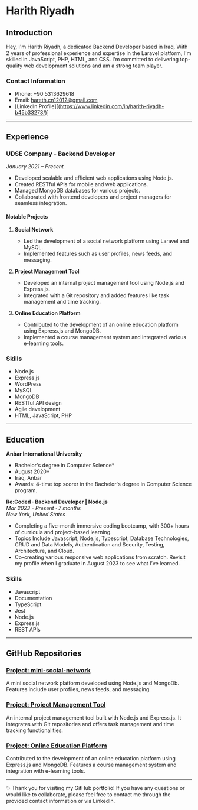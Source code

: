 # Harith Riyadh

## Introduction
Hey, I'm Harith Riyadh, a dedicated Backend Developer based in Iraq. With 2 years of professional experience and expertise in the Laravel platform, I'm skilled in JavaScript, PHP, HTML, and CSS. I'm committed to delivering top-quality web development solutions and am a strong team player.

### Contact Information
- Phone: +90 5313629618
- Email: hareth.cn12012@gmail.com
- [LinkedIn Profile][(https://www.linkedin.com/in/harith-riyadh-b45b33273/)]

---

## Experience

### UDSE Company - Backend Developer
*January 2021 – Present*

- Developed scalable and efficient web applications using Node.js.
- Created RESTful APIs for mobile and web applications.
- Managed MongoDB databases for various projects.
- Collaborated with frontend developers and project managers for seamless integration.

#### Notable Projects

1. **Social Network**
   - Led the development of a social network platform using Laravel and MySQL.
   - Implemented features such as user profiles, news feeds, and messaging.

2. **Project Management Tool**
   - Developed an internal project management tool using Node.js and Express.js.
   - Integrated with a Git repository and added features like task management and time tracking.

3. **Online Education Platform**
   - Contributed to the development of an online education platform using Express.js and MongoDB.
   - Implemented a course management system and integrated various e-learning tools.

### Skills
- Node.js
- Express.js
- WordPress
- MySQL
- MongoDB
- RESTful API design
- Agile development
- HTML, JavaScript, PHP

---

## Education

**Anbar International University**  
  - Bachelor's degree in Computer Science*  
  - August 2020*  
  - Iraq, Anbar
  - Awards: 4-time top scorer in the Bachelor's degree in Computer Science program.

**Re:Coded · Backend Developer | Node.js**  
*Mar 2023 - Present · 7 months*  
*New York, United States*

- Completing a five-month immersive coding bootcamp, with 300+ hours of curricula and project-based learning.
- Topics Include Javascript, Node.js, Typescript, Database Technologies, CRUD and Data Models, Authentication and Security, Testing, Architecture, and Cloud.
- Co-creating various responsive web applications from scratch. Revisit my profile when I graduate in August 2023 to see what I’ve learned.

### Skills
- Javascript
- Documentation
- TypeScript
- Jest
- Node.js
- Express.js
- REST APIs

---

## GitHub Repositories

### [Project: mini-social-network ](https://github.com/harethriyadh/mini-social-network/tree/main)
A mini social network platform developed using Node.js and MongoDb. Features include user profiles, news feeds, and messaging.

### [Project: Project Management Tool](Link_to_Your_Project_Management_Tool_Repository)
An internal project management tool built with Node.js and Express.js. It integrates with Git repositories and offers task management and time tracking functionalities.

### [Project: Online Education Platform](Link_to_Your_Online_Education_Platform_Repository)
Contributed to the development of an online education platform using Express.js and MongoDB. Features a course management system and integration with e-learning tools.

---

✨ Thank you for visiting my GitHub portfolio! If you have any questions or would like to collaborate, please feel free to contact me through the provided contact information or via LinkedIn.
